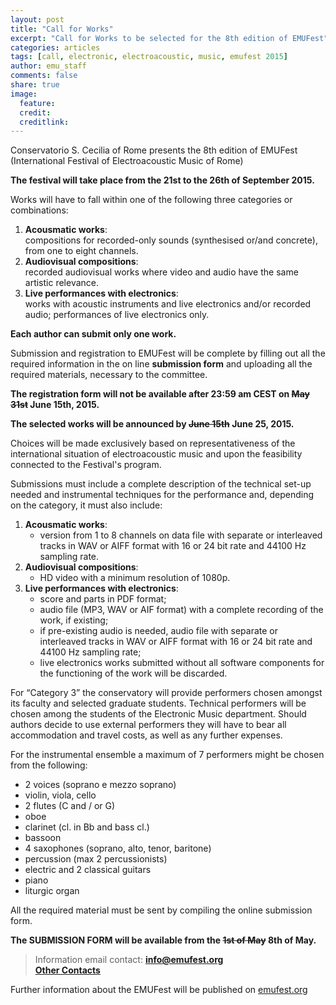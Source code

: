 ```yaml
---
layout: post
title: "Call for Works"
excerpt: "Call for Works to be selected for the 8th edition of EMUFest"
categories: articles
tags: [call, electronic, electroacoustic, music, emufest 2015]
author: emu_staff
comments: false
share: true
image:
  feature: 
  credit: 
  creditlink: 
---
```


Conservatorio S. Cecilia of Rome presents the 8th edition of EMUFest    
(International Festival of Electroacoustic Music of Rome)

**The festival will take place from the 21st to the 26th of September 2015.**

Works will have to fall within one of the following three categories or combinations:
 
 1. **Acousmatic works**:   
    compositions for recorded-only sounds (synthesised or/and concrete), from one to eight channels.
 2. **Audiovisual compositions**:   
    recorded audiovisual works where video and audio have the same artistic relevance.
 3. **Live performances with electronics**:   
    works with acoustic instruments and live electronics and/or recorded audio; performances of live electronics only. 
	
**Each author can submit only one work.**

Submission and registration to EMUFest will be complete by filling out all the required information in the on line **submission form** and uploading all the required materials, necessary to the committee.

**The registration form will not be available after 23:59 am CEST on <del>May 31st</del> June 15th, 2015.**

**The selected works will be announced by <del>June 15th</del> June 25, 2015.**

Choices will be made exclusively based on representativeness of the international situation of electroacoustic music and upon the feasibility connected to the Festival's program.
  
Submissions must include a complete description of the technical set-up needed and instrumental techniques for the performance and, depending on the category, it must also include:

 1. **Acousmatic works**:   
    - version from 1 to 8 channels on data file with separate or interleaved tracks in WAV or AIFF format with 16 or 24 bit rate and 44100 Hz sampling rate.
 2. **Audiovisual compositions**:   
    - HD video with a minimum resolution of 1080p.
 3. **Live performances with electronics**:   
    - score and parts in PDF format;
    - audio file (MP3, WAV or AIF format) with a complete recording of the work, if existing;
    - if pre-existing audio is needed, audio file with separate or interleaved tracks in WAV or AIFF format with 16 or 24 bit rate and 44100 Hz sampling rate;
    - live electronics works submitted without all software components for the functioning of the work will be discarded.    

For “Category 3” the conservatory will provide performers chosen amongst its faculty and selected graduate students. Technical performers will be chosen among the students of the Electronic Music department. Should authors decide to use external performers they will have to bear all accommodation and travel costs, as well as any further expenses.    

For the instrumental ensemble a maximum of 7 performers might be chosen from the following:

  - 2 voices (soprano e mezzo soprano)
  - violin, viola, cello
  - 2 flutes (C and / or G)
  - oboe
  - clarinet (cl. in Bb and bass cl.)
  - bassoon
  - 4 saxophones (soprano, alto, tenor, baritone)
  - percussion (max 2 percussionists)
  - electric and 2 classical guitars
  - piano
  - liturgic organ

All the required material must be sent by compiling the online submission form.

**The SUBMISSION FORM will be available from the <del>1st of May</del> 8th of May.**

> Information email contact: <a href="mailto:info@emufest.org">**info@emufest.org**</a>   
> [**Other Contacts**](http://emufest.org/about/#Contacts)

Further information about the EMUFest will be published on [emufest.org](http://www.emufest.org)

